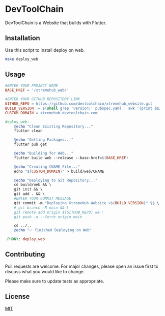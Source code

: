 # DevToolChain

DevToolChain is a Website that builds with Flutter.

## Installation

Use this script to install deploy on web.

```bash
make deploy_web
```

## Usage

```makefile
#ENTER YOUR PROJECT NAME
BASE_HREF = '/xtremehub_web/'

#ENTER YOUR GITHUB REPOSITORY LINK
GITHUB_REPO = https://github.com/devtoolchain/xtremehub_website.git
BUILD_VERSION := $(shell grep 'version:' pubspec.yaml | awk '{print $$2}')
CUSTOM_DOMAIN = xtremehub.devtoolchain.com

deploy_web:
	@echo "Clean Existing Repository..."
	flutter clean

	@echo "Getting Packages..."
	flutter pub get

	@echo "Building for Web..."
	flutter build web --release --base-href=$(BASE_HREF)

	@echo "Creating CNAME File..."
	echo "${CUSTOM_DOMAIN}" > build/web/CNAME

	@echo "Deploying to Git Repository..."
	cd build/web && \
	git init && \
	git add . && \
    #ENTER YOUR COMMIT MESSAGE
	git commit -m "Deploying XtremeHub Website v$(BUILD_VERSION)" $$ \
	# git branch -M main && \
	git remote add origin $(GITHUB_REPO) && \
	git push -u --force origin main

	cd ../..
	@echo "✅ Finished Deploying on Web"

.PHONY: deploy_web
```

## Contributing

Pull requests are welcome. For major changes, please open an issue first
to discuss what you would like to change.

Please make sure to update tests as appropriate.

## License

[MIT](https://choosealicense.com/licenses/mit/)